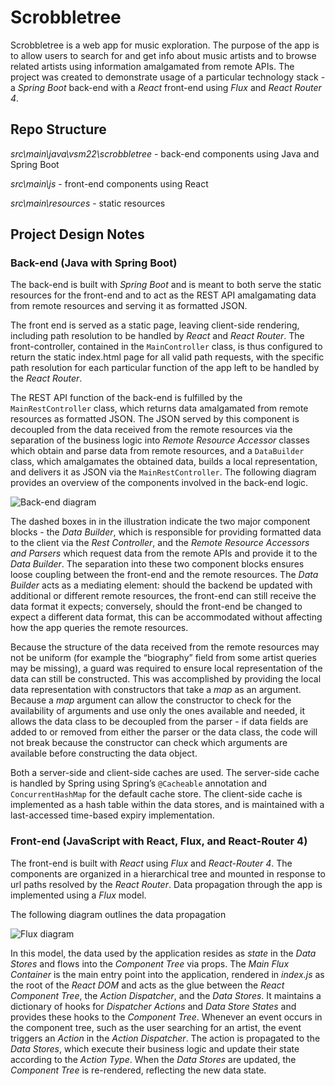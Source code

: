 # Scrobbletree

Scrobbletree is a web app for music exploration. The purpose of the app is to allow users to search for and get info about music artists and to browse related artists using information amalgamated from remote APIs. The project was created to demonstrate usage of a particular technology stack - a *Spring Boot* back-end with a *React* front-end using *Flux* and *React Router 4*.

## Repo Structure

*src\main\java\vsm22\scrobbletree* - back-end components using Java and Spring Boot

*src\main\js* - front-end components using React

*src\main\resources* - static resources

## Project Design Notes
### Back-end (Java with Spring Boot)

The back-end is built with *Spring Boot* and is meant to both serve the static resources for the front-end and to act as the REST API amalgamating data from remote resources and serving it as formatted JSON.

The front end is served as a static page, leaving client-side rendering, including path resolution to be handled by *React* and *React Router*. The front-controller, contained in the `MainController` class, is thus configured to return the static index.html page for all valid path requests, with the specific path resolution for each particular function of the app left to be handled by the *React Router*.

The REST API function of the back-end is fulfilled by the `MainRestController` class, which returns data amalgamated from remote resources as formatted JSON. The JSON served by this component is decoupled from the data received from the remote resources via the separation of the business logic into *Remote Resource Accessor* classes which obtain and parse data from remote resources, and a `DataBuilder` class, which amalgamates the obtained data, builds a local representation, and delivers it as JSON via the `MainRestController`. The following diagram provides an overview of the components involved in the back-end logic.

![Back-end diagram](https://image.ibb.co/ikV9Ga/scrobbletree_rest_diagram.png)

The dashed boxes in in the illustration indicate the two major component blocks - the *Data Builder*, which is responsible for providing formatted data to the client via the *Rest Controller*, and the *Remote Resource Accessors and Parsers* which request data from the remote APIs and provide it to the *Data Builder*. The separation into these two component blocks ensures loose coupling between the front-end and the remote resources. The *Data Builder* acts as a mediating element: should the backend be updated with additional or different remote resources, the front-end can still receive the data format it expects; conversely, should the front-end be changed to expect a different data format, this can be accommodated without affecting how the app queries the remote resources.

Because the structure of the data received from the remote resources may not be uniform (for example the “biography” field from some artist queries may be missing), a guard was required to ensure local representation of the data can still be constructed. This was accomplished by providing the local data representation with constructors that take a *map* as an argument. Because a  *map* argument can allow the constructor to check for the availability of arguments and use only the ones available and needed, it allows the data class to be decoupled from the parser - if data fields are added to or removed from either the parser or the data class, the code will not break because the constructor can check which arguments are available before constructing the data object.

Both a server-side and client-side caches are used. The server-side cache is handled by Spring using Spring’s `@Cacheable` annotation and `ConcurrentHashMap` for the default cache store. The client-side cache is implemented as a hash table within the data stores, and is maintained with a last-accessed time-based expiry implementation.

### Front-end (JavaScript with React, Flux, and React-Router 4)

The front-end is built with *React* using *Flux* and *React-Router 4*. The components are organized in a hierarchical tree and mounted in response to url paths resolved by the *React Router*. Data propagation through the app is implemented using a *Flux* model.

The following diagram outlines the data propagation

![Flux diagram](https://image.ibb.co/kNgzGa/scrobbletree_flux_diagram.png)

In this model, the data used by the application resides as *state* in the *Data Stores* and flows into the *Component Tree* via props. The *Main Flux Container* is the main entry point into the application, rendered in *index.js* as the root of the *React DOM* and acts as the glue between the *React Component Tree*, the *Action Dispatcher*, and the *Data Stores*. It maintains a dictionary of hooks for *Dispatcher Actions* and *Data Store States* and provides these hooks to the *Component Tree*. Whenever an event occurs in the component tree, such as the user searching for an artist, the event triggers an *Action* in the *Action Dispatcher*. The action is propagated to the *Data Stores*, which execute their business logic and update their state according to the *Action Type*. When the *Data Stores* are updated, the *Component Tree* is re-rendered, reflecting the new data state.  
